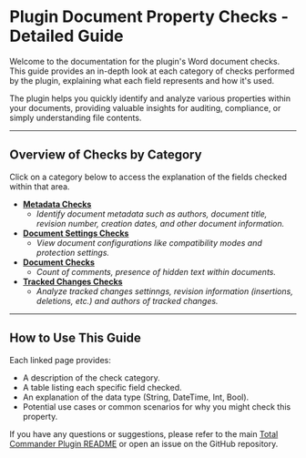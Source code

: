 # Plugin Document Property Checks - Detailed Guide

Welcome to the documentation for the plugin's Word document checks. This guide provides an in-depth look at each category of checks performed by the plugin, explaining what each field represents and how it's used.

The plugin helps you quickly identify and analyze various properties within your documents, providing valuable insights for auditing, compliance, or simply understanding file contents.

---

## Overview of Checks by Category

Click on a category below to access the explanation of the fields checked within that area.

* [**Metadata Checks**](metadata-checks.md)
    * *Identify document metadata such as authors, document title, revision number, creation dates, and other document information.*
* [**Document Settings Checks**](document-settings-checks.md)
    * *View document configurations like compatibility modes and protection settings.*
* [**Document Checks**](document-checks.md)
    * *Count of comments, presence of hidden text within documents.*
* [**Tracked Changes Checks**](tracked-changes-checks.md)
    * *Analyze tracked changes settinngs, revision information (insertions, deletions, etc.) and authors of tracked changes.*

---

## How to Use This Guide

Each linked page provides:
* A description of the check category.
* A table listing each specific field checked.
* An explanation of the data type (String, DateTime, Int, Bool).
* Potential use cases or common scenarios for why you might check this property.

If you have any questions or suggestions, please refer to the main [Total Commander Plugin README](../README.md) or open an issue on the GitHub repository.
